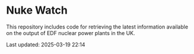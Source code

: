 # Nuke Watch

This repository includes code for retrieving the latest information available on the output of EDF nuclear power plants in the UK.

Last updated: 2025-03-19 22:14